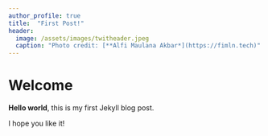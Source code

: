 ```yaml
---
author_profile: true
title:  "First Post!"
header:
  image: /assets/images/twitheader.jpeg
  caption: "Photo credit: [**Alfi Maulana Akbar*](https://fimln.tech)"
---
```


# Welcome

**Hello world**, this is my first Jekyll blog post.

I hope you like it!